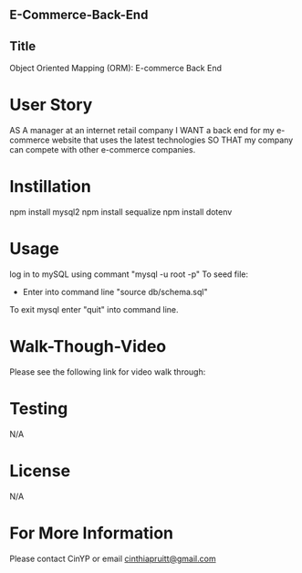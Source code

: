 ## E-Commerce-Back-End

## Title 
Object Oriented Mapping (ORM): E-commerce Back End 


# User Story 
AS A manager at an internet retail company
I WANT a back end for my e-commerce website that uses the latest technologies
SO THAT my company can compete with other e-commerce companies. 

# Instillation 

npm install mysql2
npm install sequalize 
npm install dotenv

# Usage

log in to mySQL using commant "mysql -u root -p" 
To seed file: 
- Enter into command line "source db/schema.sql"

To exit mysql enter "quit" into command line. 

# Walk-Though-Video

Please see the following link for video walk through: 
<Link>

# Testing 

N/A 

# License

N/A 

# For More Information 
Please contact CinYP or email cinthiapruitt@gmail.com

